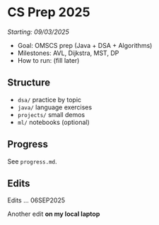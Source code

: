 # CS Prep 2025
*Starting: 09/03/2025*
- Goal: OMSCS prep (Java + DSA + Algorithms)
- Milestones: AVL, Dijkstra, MST, DP
- How to run: (fill later)

## Structure
- `dsa/` practice by topic
- `java/` language exercises
- `projects/` small demos
- `ml/` notebooks (optional)

## Progress
See `progress.md`.

## Edits
Edits ... 06SEP2025

Another edit **on my local laptop**
